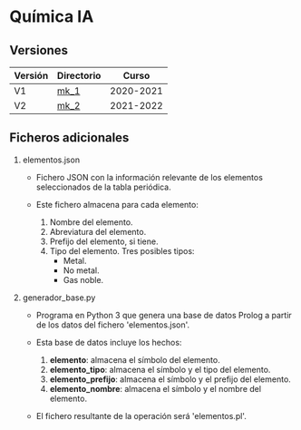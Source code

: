 # Química IA

## Versiones

| Versión | Directorio                                                                | Curso     |
| ------- | ------------------------------------------------------------------------- | --------- |
| V1      | [mk_1](https://github.com/josemanuel179/quimicaAI/tree/master/mk_1)       | 2020-2021 |
| V2      | [mk_2](https://github.com/josemanuel179/quimicaAI/tree/master/mk_2)       | 2021-2022 |


## Ficheros adicionales

1. elementos.json
	- Fichero JSON con la información relevante de los elementos seleccionados de la tabla periódica.
	- Este fichero almacena para cada elemento:
		
        1. Nombre del elemento.
		2. Abreviatura del elemento.
		3. Prefijo del elemento, si tiene.
		4. Tipo del elemento. Tres posibles tipos:
            - Metal.
            - No metal.
            - Gas noble.

2. generador_base.py
	- Programa en Python 3 que genera una base de datos Prolog a partir de los datos del fichero 'elementos.json'.
	- Esta base de datos incluye los hechos:
		
        1. **__elemento__**: almacena el símbolo del elemento.
		2. **__elemento_tipo__**: almacena el símbolo y el tipo del elemento.
		3. **__elemento_prefijo__**: almacena el símbolo y el prefijo del elemento.
		4. **__elemento_nombre__**: almacena el símbolo y el nombre del elemento.
	
    - El fichero resultante de la operación será 'elementos.pl'.
